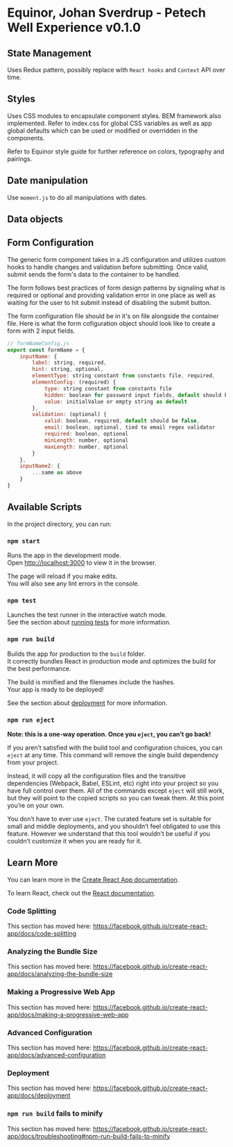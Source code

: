 # Equinor, Johan Sverdrup - Petech Well Experience v0.1.0

## State Management

Uses Redux pattern, possibly replace with `React hooks` and `Context` API over time.

## Styles

Uses CSS modules to encapsulate component styles. BEM framework also implemented. Refer to index.css for global CSS variables as well as app global defaults which can be used or modified or overridden in the components.

Refer to Equinor style guide for further reference on colors, typography and pairings.

## Date manipulation

Use `moment.js` to do all manipulations with dates.

## Data objects
<!-- ? Tentative -->
<!-- Uses `normalizr` to flatten data objects from back-end to streamline data traversal and iteration. -->

## Form Configuration

The generic form component takes in a JS configuration and utilizes custom hooks to handle changes and validation before submitting. Once valid, submit sends the form's data to the container to be handled.

The form follows best practices of form design patterns by signaling what is required or optional and providing validation error in one place as well as waiting for the user to hit submit instead of disabling the submit button.

The form configuration file should be in it's on file alongside the container file.
Here is what the form cofiguration object should look like to create a form with 2 input fields.
```js
// formNameConfig.js
export const formName = {
    inputName: {
        label: string, required,
        hint: string, optional,
        elementType: string constant from constants file, required,
        elementConfig: (required) {
            type: string constant from constants file
            hidden: boolean for password input fields, default should be true
            value: initialValue or empty string as default
        },
        validation: (optional) {
            valid: boolean, required, default should be false,
            email: boolean, optional, tied to email regex validator
            required: boolean, optional
            minLength: number, optional
            maxLength: number, optional
        }
    },
    inputName2: {
        ...same as above
    }
}
```

## Available Scripts

In the project directory, you can run:

### `npm start`

Runs the app in the development mode.<br>
Open [http://localhost:3000](http://localhost:3000) to view it in the browser.

The page will reload if you make edits.<br>
You will also see any lint errors in the console.

### `npm test`

Launches the test runner in the interactive watch mode.<br>
See the section about [running tests](https://facebook.github.io/create-react-app/docs/running-tests) for more information.

### `npm run build`

Builds the app for production to the `build` folder.<br>
It correctly bundles React in production mode and optimizes the build for the best performance.

The build is minified and the filenames include the hashes.<br>
Your app is ready to be deployed!

See the section about [deployment](https://facebook.github.io/create-react-app/docs/deployment) for more information.

### `npm run eject`

**Note: this is a one-way operation. Once you `eject`, you can’t go back!**

If you aren’t satisfied with the build tool and configuration choices, you can `eject` at any time. This command will remove the single build dependency from your project.

Instead, it will copy all the configuration files and the transitive dependencies (Webpack, Babel, ESLint, etc) right into your project so you have full control over them. All of the commands except `eject` will still work, but they will point to the copied scripts so you can tweak them. At this point you’re on your own.

You don’t have to ever use `eject`. The curated feature set is suitable for small and middle deployments, and you shouldn’t feel obligated to use this feature. However we understand that this tool wouldn’t be useful if you couldn’t customize it when you are ready for it.

## Learn More

You can learn more in the [Create React App documentation](https://facebook.github.io/create-react-app/docs/getting-started).

To learn React, check out the [React documentation](https://reactjs.org/).

### Code Splitting

This section has moved here: https://facebook.github.io/create-react-app/docs/code-splitting

### Analyzing the Bundle Size

This section has moved here: https://facebook.github.io/create-react-app/docs/analyzing-the-bundle-size

### Making a Progressive Web App

This section has moved here: https://facebook.github.io/create-react-app/docs/making-a-progressive-web-app

### Advanced Configuration

This section has moved here: https://facebook.github.io/create-react-app/docs/advanced-configuration

### Deployment

This section has moved here: https://facebook.github.io/create-react-app/docs/deployment

### `npm run build` fails to minify

This section has moved here: https://facebook.github.io/create-react-app/docs/troubleshooting#npm-run-build-fails-to-minify
